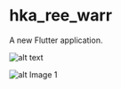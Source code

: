 # hka_ree_warr

A new Flutter application.


![alt text](https://github.com/Lolliwin/hka_ree_warr/blob/screen_shorts/home.png?raw=true)

![alt Image 1](https://github.com/Lolliwin/hka_ree_warr/tree/master/screen_shorts/home.png)


